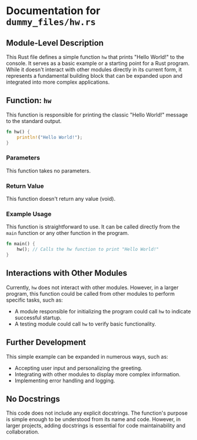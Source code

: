 # Documentation for `dummy_files/hw.rs`

## Module-Level Description

This Rust file defines a simple function `hw` that prints "Hello World!" to the console. It serves as a basic example or a starting point for a Rust program. While it doesn't interact with other modules directly in its current form, it represents a fundamental building block that can be expanded upon and integrated into more complex applications.

## Function: `hw`

This function is responsible for printing the classic "Hello World!" message to the standard output.

```rust
fn hw() {
    println!("Hello World!");
}
```

### Parameters

This function takes no parameters.

### Return Value

This function doesn't return any value (void).

### Example Usage

This function is straightforward to use.  It can be called directly from the `main` function or any other function in the program.

```rust
fn main() {
    hw(); // Calls the hw function to print "Hello World!"
}
```

## Interactions with Other Modules

Currently, `hw` does not interact with other modules. However, in a larger program, this function could be called from other modules to perform specific tasks, such as:

*   A module responsible for initializing the program could call `hw` to indicate successful startup.
*   A testing module could call `hw` to verify basic functionality.

## Further Development

This simple example can be expanded in numerous ways, such as:

*   Accepting user input and personalizing the greeting.
*   Integrating with other modules to display more complex information.
*   Implementing error handling and logging.

## No Docstrings

This code does not include any explicit docstrings. The function's purpose is simple enough to be understood from its name and code.  However, in larger projects, adding docstrings is essential for code maintainability and collaboration.
